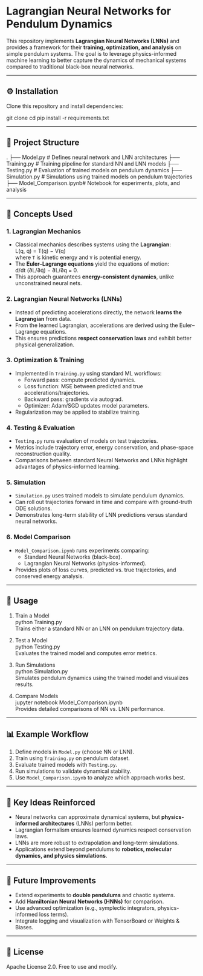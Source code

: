 # Lagrangian Neural Networks for Pendulum Dynamics

This repository implements **Lagrangian Neural Networks (LNNs)** and provides a framework for their **training, optimization, and analysis** on simple pendulum systems. The goal is to leverage physics-informed machine learning to better capture the dynamics of mechanical systems compared to traditional black-box neural networks.

---

## ⚙️ Installation

Clone this repository and install dependencies:

git clone <repo-url>
cd <repo>
pip install -r requirements.txt

---

## 📂 Project Structure

.
├── Model.py              # Defines neural network and LNN architectures
├── Training.py           # Training pipeline for standard NN and LNN models
├── Testing.py            # Evaluation of trained models on pendulum dynamics
├── Simulation.py         # Simulations using trained models on pendulum trajectories
├── Model_Comparison.ipynb# Notebook for experiments, plots, and analysis

---

## 🚀 Concepts Used

### 1. Lagrangian Mechanics
- Classical mechanics describes systems using the **Lagrangian**:  
  L(q, q̇) = T(q̇) − V(q)  
  where `T` is kinetic energy and `V` is potential energy.  
- The **Euler–Lagrange equations** yield the equations of motion:  
  d/dt (∂L/∂q̇) − ∂L/∂q = 0.  
- This approach guarantees **energy-consistent dynamics**, unlike unconstrained neural nets.

### 2. Lagrangian Neural Networks (LNNs)
- Instead of predicting accelerations directly, the network **learns the Lagrangian** from data.  
- From the learned Lagrangian, accelerations are derived using the Euler–Lagrange equations.  
- This ensures predictions **respect conservation laws** and exhibit better physical generalization.

### 3. Optimization & Training
- Implemented in `Training.py` using standard ML workflows:
  - Forward pass: compute predicted dynamics.
  - Loss function: MSE between predicted and true accelerations/trajectories.
  - Backward pass: gradients via autograd.
  - Optimizer: Adam/SGD updates model parameters.
- Regularization may be applied to stabilize training.

### 4. Testing & Evaluation
- `Testing.py` runs evaluation of models on test trajectories.  
- Metrics include trajectory error, energy conservation, and phase-space reconstruction quality.  
- Comparisons between standard Neural Networks and LNNs highlight advantages of physics-informed learning.

### 5. Simulation
- `Simulation.py` uses trained models to simulate pendulum dynamics.  
- Can roll out trajectories forward in time and compare with ground-truth ODE solutions.  
- Demonstrates long-term stability of LNN predictions versus standard neural networks.

### 6. Model Comparison
- `Model_Comparison.ipynb` runs experiments comparing:
  - Standard Neural Networks (black-box).  
  - Lagrangian Neural Networks (physics-informed).  
- Provides plots of loss curves, predicted vs. true trajectories, and conserved energy analysis.

---

## 📖 Usage

1. Train a Model  
   python Training.py  
   Trains either a standard NN or an LNN on pendulum trajectory data.  

2. Test a Model  
   python Testing.py  
   Evaluates the trained model and computes error metrics.  

3. Run Simulations  
   python Simulation.py  
   Simulates pendulum dynamics using the trained model and visualizes results.  

4. Compare Models  
   jupyter notebook Model_Comparison.ipynb  
   Provides detailed comparisons of NN vs. LNN performance.  

---

## 📊 Example Workflow

1. Define models in `Model.py` (choose NN or LNN).  
2. Train using `Training.py` on pendulum dataset.  
3. Evaluate trained models with `Testing.py`.  
4. Run simulations to validate dynamical stability.  
5. Use `Model_Comparison.ipynb` to analyze which approach works best.  

---

## 🧠 Key Ideas Reinforced
- Neural networks can approximate dynamical systems, but **physics-informed architectures** (LNNs) perform better.  
- Lagrangian formalism ensures learned dynamics respect conservation laws.  
- LNNs are more robust to extrapolation and long-term simulations.  
- Applications extend beyond pendulums to **robotics, molecular dynamics, and physics simulations**.  

---

## 📝 Future Improvements
- Extend experiments to **double pendulums** and chaotic systems.  
- Add **Hamiltonian Neural Networks (HNNs)** for comparison.  
- Use advanced optimization (e.g., symplectic integrators, physics-informed loss terms).  
- Integrate logging and visualization with TensorBoard or Weights & Biases.  

---

## 📜 License
Apache License 2.0. Free to use and modify.
